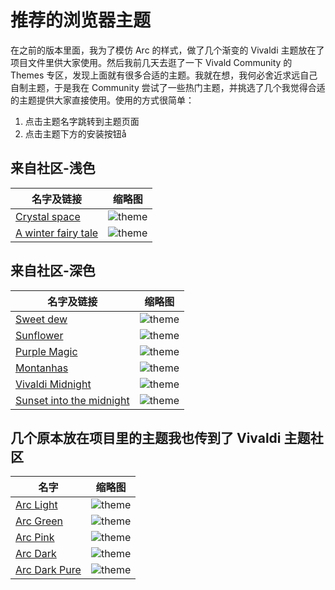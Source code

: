 # 推荐的浏览器主题

在之前的版本里面，我为了模仿 Arc 的样式，做了几个渐变的 Vivaldi 主题放在了项目文件里供大家使用。然后我前几天去逛了一下 Vivald Community 的 Themes 专区，发现上面就有很多合适的主题。我就在想，我何必舍近求远自己自制主题，于是我在 Community 尝试了一些热门主题，并挑选了几个我觉得合适的主题提供大家直接使用。使用的方式很简单：
1. 点击主题名字跳转到主题页面
2. 点击主题下方的安装按钮å

## 来自社区-浅色

| 名字及链接       | 缩略图                              | 
| ---------- | ----------------------------------- | 
| [Crystal space](https://themes.vivaldi.net/themes/og57a39DvQE)  | ![theme](../themes/theme_screenshots/crystal_space.jpg) | 
| [A winter fairy tale](https://themes.vivaldi.net/themes/eZXvowXvOWN)  | ![theme](../themes/theme_screenshots/winter_fairy_tale.jpg) | 

## 来自社区-深色

| 名字及链接       | 缩略图                              | 
| ---------- | ----------------------------------- | 
| [Sweet dew](https://themes.vivaldi.net/themes/PBylqeb8lr5)  | ![theme](../themes/theme_screenshots/sweet_dew.jpg) | 
| [Sunflower](https://themes.vivaldi.net/themes/je3lRL3dJVG)  | ![theme](../themes/theme_screenshots/sunflower.jpg) | 
| [Purple Magic](https://themes.vivaldi.net/themes/n3MlkpoovEZ)  | ![theme](../themes/theme_screenshots/purple_magic.jpg) | 
| [Montanhas](https://themes.vivaldi.net/themes/MD07Kq4gv14)  | ![theme](../themes/theme_screenshots/montanhas.jpg) | 
| [Vivaldi Midnight](https://themes.vivaldi.net/themes/rwjvExj2lAL)  | ![theme](../themes/theme_screenshots/vivaldi_midnight.jpg) | 
| [Sunset into the midnight](https://themes.vivaldi.net/themes/gZplByVe7QV)  | ![theme](../themes/theme_screenshots/sunset_into_the_midnight.jpg) | 


## 几个原本放在项目里的主题我也传到了 Vivaldi 主题社区

| 名字       | 缩略图                              | 
| ---------- | ----------------------------------- | 
| [Arc Light](https://themes.vivaldi.net/themes/1LVJ2bOYJx9)  | ![theme](../themes/theme_screenshots/theme_arclight.jpg) | 
| [Arc Green](https://themes.vivaldi.net/themes/eZXvokoRvOW) | ![theme](../themes/theme_screenshots/theme_gradient_greenlight.jpg) | 
| [Arc Pink](https://themes.vivaldi.net/themes/0WV7AngZlaX) | ![theme](../themes/theme_screenshots/theme_gradient_pinklight.jpg) | 
| [Arc Dark](https://themes.vivaldi.net/themes/rwjvExg4lAL) | ![theme](../themes/theme_screenshots/theme_arcdark.jpg) | 
| [Arc Dark Pure](https://themes.vivaldi.net/themes/NOb71LX8J1g) | ![theme](../themes/theme_screenshots/theme_arcdark_pure.jpg) | 